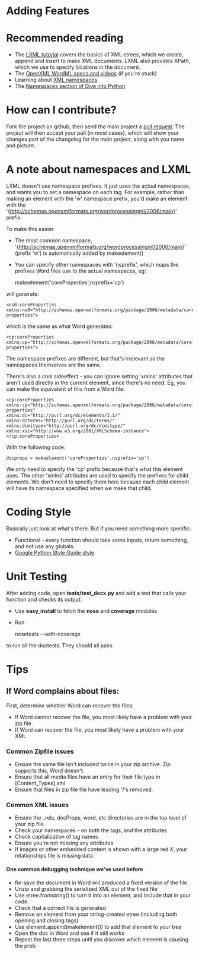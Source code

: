 Adding Features
===============

# Recommended reading

- The [LXML tutorial](http://codespeak.net/lxml/tutorial.html) covers the basics of XML etrees, which we create, append and insert to make XML documents. LXML also provides XPath, which we use to specify locations in the document. 
- The [OpenXML WordML specs and videos](http://openxmldeveloper.org) (if you're stuck)
- Learning about [XML namespaces](http://www.w3schools.com/XML/xml_namespaces.asp)
- The [Namespaces section of Dive into Python](http://diveintopython3.org/xml.html)

# How can I contribute?

Fork the project on github, then send the main project a [pull request](http://github.com/guides/pull-requests). The project will then accept your pull (in most cases), which will show your changes part of the changelog for the main project, along with you name and picture.

# A note about namespaces and LXML

LXML doesn't use namespace prefixes. It just uses the actual namespaces, and wants you to set a namespace on each tag. For example, rather than making an element with the 'w' namespace prefix, you'd make an element with the '{http://schemas.openxmlformats.org/wordprocessingml/2006/main}' prefix. 

To make this easier:

- The most common namespace, '{http://schemas.openxmlformats.org/wordprocessingml/2006/main}' (prefix 'w') is automatically added by makeelement()
- You can specify other namespaces with 'nsprefix', which maps the prefixes Word files use to the actual namespaces, eg:

	makeelement('coreProperties',nsprefix='cp')

will generate:

    <ns0:coreProperties xmlns:ns0="http://schemas.openxmlformats.org/package/2006/metadata/core-properties">

which is the same as what Word generates:

    <cp:coreProperties xmlns:cp="http://schemas.openxmlformats.org/package/2006/metadata/core-properties">

The namespace prefixes are different, but that's irrelevant as the namespaces themselves are the same.

There's also a cool sideeffect - you can ignore setting 'xmlns' attributes that aren't used directly in the current element, since there's no need. Eg, you can make the equivalent of this from a Word file:

	<cp:coreProperties 
	xmlns:cp="http://schemas.openxmlformats.org/package/2006/metadata/core-properties" 
	xmlns:dc="http://purl.org/dc/elements/1.1/" 
	xmlns:dcterms="http://purl.org/dc/terms/" 
	xmlns:dcmitype="http://purl.org/dc/dcmitype/" 
	xmlns:xsi="http://www.w3.org/2001/XMLSchema-instance">
	</cp:coreProperties>

With the following code:
  
	docprops = makeelement('coreProperties',nsprefix='cp')

We only need to specify the 'cp' prefix because that's what this element uses. The other 'xmlns' attributes are used to specify the prefixes for child elements. We don't need to specify them here because each child element will have its namespace specified when we make that child.

# Coding Style 

Basically just look at what's there. But if you need something more specific:

- Functional - every function should take some inputs, return something, and not use any globals.
- [Google Python Style Guide style](http://code.google.com/p/soc/wiki/PythonStyleGuide)

# Unit Testing

After adding code, open **tests/test_docx.py** and add a test that calls your function and checks its output.

- Use **easy_install** to fetch the **nose** and **coverage** modules
- Run 

   nosetests --with-coverage 

to run all the doctests. They should all pass.

# Tips

## If Word complains about files:

First, determine whether Word can recover the files:
- If Word cannot recover the file, you most likely have a problem with your zip file
- If Word can recover the file, you most likely have a problem with your XML

### Common Zipfile issues

- Ensure the same file isn't included twice in your zip archive. Zip supports this, Word doesn't.
- Ensure that all media files have an entry for their file type in [Content_Types].xml
- Ensure that files in zip file file have leading '/'s removed. 

### Common XML issues

- Ensure the _rels, docProps, word, etc directories are in the top level of your zip file.
- Check your namespaces - on both the tags, and the attributes
- Check capitalization of tag names
- Ensure you're not missing any attributes
- If images or other embedded content is shown with a large red X, your relationships file is missing data.

#### One common debugging technique we've used before

- Re-save the document in Word will produced a fixed version of the file
- Unzip and grabbing the serialized XML out of the fixed file
- Use etree.fromstring() to turn it into an element, and include that in your code.
- Check that a correct file is generated
- Remove an element from your string-created etree (including both opening and closing tags)
- Use element.append(makelement()) to add that element to your tree
- Open the doc in Word and see if it still works
- Repeat the last three steps until you discover which element is causing the prob
